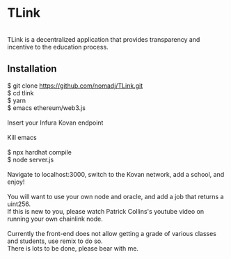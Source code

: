 # TLink
\
TLink is a decentralized application
that provides transparency and
incentive to the education process.

## Installation

$ git clone https://github.com/nomadj/TLink.git \
$ cd tlink \
$ yarn \
$ emacs ethereum/web3.js \
\
Insert your Infura Kovan endpoint \
\
Kill emacs \
\
$ npx hardhat compile \
$ node server.js \
\
Navigate to localhost:3000, switch to the Kovan network, add a school, and enjoy! \
\
You will want to use your own node and oracle, and add a job that returns a uint256. \
If this is new to you, please watch Patrick Collins's youtube video on running your own chainlink node. \
\
Currently the front-end does not allow getting a grade of various classes and students, use remix to do so. \
There is lots to be done, please bear with me.
